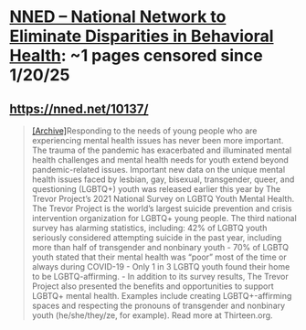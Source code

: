 



# [NNED – National Network to Eliminate Disparities in Behavioral Health](nned.net): ~1 pages censored since 1/20/25

## https://nned.net/10137/


> [[Archive]](https://web.archive.org/web/20240000000000*/https://nned.net/10137/)Responding to the needs of young people who are experiencing mental health issues has never been more important. The trauma of the pandemic has exacerbated and illuminated mental health challenges and mental health needs for youth extend beyond pandemic-related issues. Important new data on the unique mental health issues faced by lesbian, gay, bisexual, transgender, queer, and questioning (LGBTQ+) youth was released earlier this year by The Trevor Project’s 2021 National Survey on LGBTQ Youth Mental Health. The Trevor Project is the world’s largest suicide prevention and crisis intervention organization for LGBTQ+ young people. The third national survey has alarming statistics, including: 42% of LGBTQ youth seriously considered attempting suicide in the past year, including more than half of transgender and nonbinary youth - 70% of LGBTQ youth stated that their mental health was “poor” most of the time or always during COVID-19 - Only 1 in 3 LGBTQ youth found their home to be LGBTQ-affirming. - In addition to its survey results, The Trevor Project also presented the benefits and opportunities to support LGBTQ+ mental health. Examples include creating LGBTQ+-affirming spaces and respecting the pronouns of transgender and nonbinary youth (he/she/they/ze, for example). Read more at Thirteen.org.